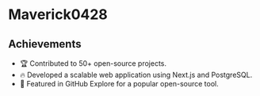# Maverick0428
## Achievements
- 🏆 Contributed to 50+ open-source projects.
- 🔥 Developed a scalable web application using Next.js and PostgreSQL.
- 🌟 Featured in GitHub Explore for a popular open-source tool.
